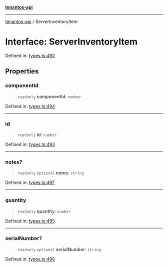 [**tenantos-api**](../README.md)

***

[tenantos-api](../globals.md) / ServerInventoryItem

# Interface: ServerInventoryItem

Defined in: [types.ts:492](https://github.com/shadmanZero/tenantos-api/blob/1c7b7035084787c8e7500a348d67d47efa9ca53a/src/types.ts#L492)

## Properties

### componentId

> `readonly` **componentId**: `number`

Defined in: [types.ts:494](https://github.com/shadmanZero/tenantos-api/blob/1c7b7035084787c8e7500a348d67d47efa9ca53a/src/types.ts#L494)

***

### id

> `readonly` **id**: `number`

Defined in: [types.ts:493](https://github.com/shadmanZero/tenantos-api/blob/1c7b7035084787c8e7500a348d67d47efa9ca53a/src/types.ts#L493)

***

### notes?

> `readonly` `optional` **notes**: `string`

Defined in: [types.ts:497](https://github.com/shadmanZero/tenantos-api/blob/1c7b7035084787c8e7500a348d67d47efa9ca53a/src/types.ts#L497)

***

### quantity

> `readonly` **quantity**: `number`

Defined in: [types.ts:495](https://github.com/shadmanZero/tenantos-api/blob/1c7b7035084787c8e7500a348d67d47efa9ca53a/src/types.ts#L495)

***

### serialNumber?

> `readonly` `optional` **serialNumber**: `string`

Defined in: [types.ts:496](https://github.com/shadmanZero/tenantos-api/blob/1c7b7035084787c8e7500a348d67d47efa9ca53a/src/types.ts#L496)
